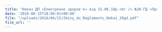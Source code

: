 ```yaml
---
title: "Наказ ДП «Електронне здоров'я» від 15.06.18р.<br /> №20-ГД «Про внесення змін до Регламенту функціонування компонентів електронної системи обміну медичною інформацією, що необхідні для запуску нової моделі фінансування на первинному рівні надання медичної допомоги»"
date: '2018-06-15T18:09:01+00:00'
file: "/uploads/2018/06/15/Zminy_do_Reglamentu_Nakaz_20gd.pdf"
file_url: ''
---
```

